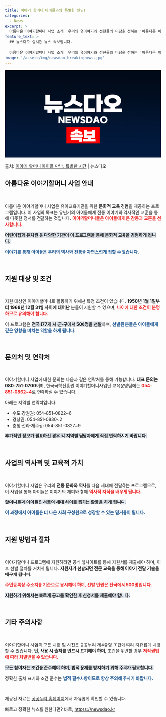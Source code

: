 ```yaml
---
title: 이야기 할머니 아이들과의 특별한 만남!
categories:
  - News
excerpt: >
  아름다운 이야기할머니 사업 소개  우리의 옛이야기와 선현들의 미담을 전하는 '아름다운 이야기할머니' 사업은 …
feature_text: >
  ## 뉴스다오 실시간 뉴스 속보입니다.

  아름다운 이야기할머니 사업 소개  우리의 옛이야기와 선현들의 미담을 전하는 '아름다운 이야기할머니' 사업은 …
image: '/assets/img/newsdao_breakingnews.jpg'
---
```


![뉴스다오 속보](/assets/img/newsdao_breakingnews.jpg)

<p>출처: <a href="httpss://newsdao.kr/4862" rel="dofollow">이야기 할머니 아이들 만남, 특별한 시간</a> | 뉴스다오</p>

<h2 data-ke-size="size26">아름다운 이야기할머니 사업 안내</h2>

<p data-ke-size="size16">&nbsp;</p>

아름다운 이야기할머니 사업은 유아교육기관을 위한 <b>문화적 교육 경험</b>을 제공하는 프로그램입니다. 이 사업의 목표는 유년기의 아이들에게 전통 이야기와 역사적인 교훈을 통해 따뜻한 정서를 전달하는 것입니다. <b><span style="color: #ee2323;">이야기할머니들은 아이들에게 큰 감동과 교훈을 선사합니다.</span></b> 

<b><span style="background-color: #21538527;">어린이집과 유치원 등 다양한 기관이 이 프로그램을 통해 문화적 교육을 경험하게 됩니다.</span></b>
 
<b><span style="color: #1a5490;">이야기를 통해 아이들은 우리의 역사와 전통을 자연스럽게 접할 수 있습니다.</span></b> 

<p data-ke-size="size16">&nbsp;</p>

<h2 data-ke-size="size26">지원 대상 및 조건</h2>

<p data-ke-size="size16">&nbsp;</p>

지원 대상인 이야기할머니로 활동하기 위해선 특정 조건이 있습니다. <b>1950년 1월 1일부터 1968년 12월 31일 사이에 태어난</b> 분들이 지원할 수 있으며, <b><span style="color: #ee2323;">나이에 대한 조건이 분명하므로 유의해야 합니다.</span></b> 

이 프로그램은 <b><span style="background-color: #21538527;">전국 177개 시·군·구에서 500명을 선발</span></b>하며, <b><span style="color: #1a5490;">선발된 분들은 아이들에게 깊은 영향을 미치는 역할을 하게 됩니다.</span></b> 

<p data-ke-size="size16">&nbsp;</p>

<h2 data-ke-size="size26">문의처 및 연락처</h2>

<p data-ke-size="size16">&nbsp;</p>

이야기할머니 사업에 대한 문의는 다음과 같은 연락처를 통해 가능합니다. <b>대표 문의는 080-751-0700</b>이며, 한국국학진흥원 이야기할머니사업단 교육운영팀에는 <b><span style="color: #ee2323;">054-851-0862~4</span></b>로 연락하실 수 있습니다. 

아래는 지역별 연락처입니다:

<ul>
<li>수도·강원권: 054-851-0822~6</li>
<li>경상권: 054-851-0830~2</li>
<li>충청·전라·제주권: 054-851-0827~9</li>
</ul>

<b><span style="background-color: #21538527;">추가적인 정보가 필요하신 경우 각 지역별 담당자에게 직접 연락하시기 바랍니다.</span></b> 

<p data-ke-size="size16">&nbsp;</p>

<h2 data-ke-size="size26">사업의 역사적 및 교육적 가치</h2>

<p data-ke-size="size16">&nbsp;</p>

이야기할머니 사업은 우리의 <b>전통 문화와 역사</b>를 다음 세대에 전달하는 프로그램으로, 이 사업을 통해 아이들은 이야기의 재미와 함께 <b><span style="color: #ee2323;">역사적 지식을 배우게 됩니다.</span></b> 

<b><span style="background-color: #21538527;">할머니들과 아이들은 서로의 세대 차이를 좁히는 활동을 하게 됩니다.</span></b> 

<b><span style="color: #1a5490;">이 과정에서 아이들은 더 나은 사회 구성원으로 성장할 수 있는 밑거름이 됩니다.</span></b> 

<p data-ke-size="size16">&nbsp;</p>

<h2 data-ke-size="size26">지원 방법과 절차</h2>

<p data-ke-size="size16">&nbsp;</p>

이야기할머니 프로그램에 지원하려면 공식 웹사이트를 통해 지원서를 제출해야 하며, 이후 선발 절차를 거치게 됩니다. <b>지원자가 선발되면 전문 교육을 통해 이야기 전달 기술을 배우게 됩니다.</b> 

<b><span style="color: #ee2323;">주민등록상 주소지를 기준으로 응시해야 하며, 선발 인원은 전국에서 500명입니다.</span></b> 

<b><span style="background-color: #21538527;">지원하기 위해서는 빠르게 공고를 확인한 후 신청서를 제출해야 합니다.</span></b> 

<p data-ke-size="size16">&nbsp;</p>

<h2 data-ke-size="size26">기타 주의사항</h2>

<p data-ke-size="size16">&nbsp;</p>

이야기할머니 사업의 모든 내용 및 사진은 공공누리 제4유형 조건에 따라 자유롭게 사용할 수 있습니다. <b>단, 사용 시 출처를 반드시 표기해야 하며</b>, 조건을 위반할 경우 <b><span style="color: #ee2323;">저작권법에 따라 처벌받을 수 있습니다.</span></b>

<b><span style="background-color: #21538527;">모든 참여자는 조건을 준수해야 하며, 법적 문제를 방지하기 위해 주의가 필요합니다.</span></b>

정확한 출처 표기와 조건 준수는 <b><span style="color: #1a5490;">법적 필수사항이므로 항상 주의해 주시기 바랍니다.</span></b> 

<p data-ke-size="size16">&nbsp;</p>

제공된 자료는 [공공누리 홈페이지](httpss://newsdao.kr/4862)에서 자유롭게 확인할 수 있습니다. 

빠르고 정확한 뉴스를 원한다면? 바로, <a href="httpss://newsdao.kr" rel="dofollow">httpss://newsdao.kr</a>


